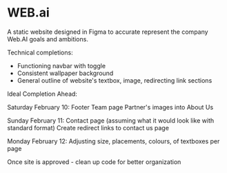 # WEB.ai
A static website designed in Figma to accurate represent the company Web.AI goals and ambitions. 

Technical completions:
- Functioning navbar with toggle
- Consistent wallpaper background 
- General outline of website's textbox, image, redirecting link sections

Ideal Completion Ahead:

Saturday February 10:
Footer 
Team page
Partner's images into About Us

Sunday February 11:
Contact page (assuming what it would look like with standard format)
Create redirect links to contact us page 

Monday February 12: 
Adjusting size, placements, colours, of textboxes per page

Once site is approved - clean up code for better organization 


